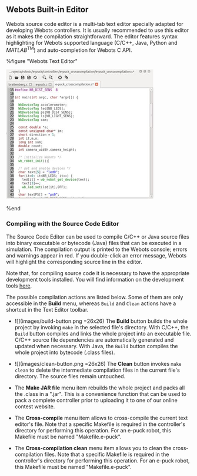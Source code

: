 ## Webots Built-in Editor

Webots source code editor is a multi-tab text editor specially adapted for developing Webots controllers.
It is usually recommended to use this editor as it makes the compilation straightforward.
The editor features syntax highlighting for Webots supported language (C/C++, Java, Python and *MATLAB*<sup>TM</sup>) and auto-completion for Webots C API.

%figure "Webots Text Editor"

![text_editor.png](images/text_editor.thumbnail.jpg)

%end

### Compiling with the Source Code Editor

The Source Code Editor can be used to compile C/C++ or Java source files into binary executable or bytecode (Java) files that can be executed in a simulation.
The compilation output is printed to the Webots console; errors and warnings appear in red.
If you double-click an error message, Webots will highlight the corresponding source line in the editor.

Note that, for compiling source code it is necessary to have the appropriate development tools installed.
You will find information on the development tools [here](language-setup.md).

The possible compilation actions are listed below.
Some of them are only accessible in the **Build** menu, whereas `Build` and `Clean` actions have a shortcut in the Text Editor toolbar.

- ![](images/build-button.png =26x26) The **Build** button builds the whole project by invoking `make` in the selected file's directory.
With C/C++, the `Build` button compiles and links the whole project into an executable file.
C/C++ source file dependencies are automatically generated and updated when necessary.
With Java, the `Build` button compiles the whole project into bytecode (.class files).

- ![](images/clean-button.png =26x26) The **Clean** button invokes `make clean` to delete the intermediate compilation files in the current file's directory.
The source files remain untouched.

- The **Make JAR file** menu item rebuilds the whole project and packs all the .class in a ".jar".
This is a convenience function that can be used to pack a complete controller prior to uploading it to one of our online contest website.

- The **Cross-compile** menu item allows to cross-compile the current text editor's file.
Note that a specific Makefile is required in the controller's directory for performing this operation.
For an e-puck robot, this Makefile must be named "Makefile.e-puck".

- The **Cross-compilation clean** menu item allows you to clean the cross-compilation files.
Note that a specific Makefile is required in the controller's directory for performing this operation.
For an e-puck robot, this Makefile must be named "Makefile.e-puck".
